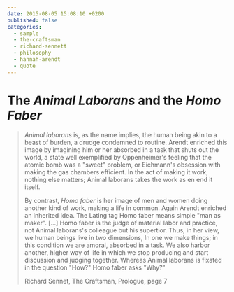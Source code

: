 ```yaml
---
date: 2015-08-05 15:08:10 +0200
published: false
categories:
  - sample
  - the-craftsman
  - richard-sennett
  - philosophy
  - hannah-arendt
  - quote
---
```


# The *Animal Laborans* and the *Homo Faber*

> *Animal laborans* is, as the name implies, the human being akin to a beast of burden,
> a drudge condemned to routine. Arendt enriched this image by imagining him or her absorbed
> in a task that shuts out the world, a state well exemplified by Oppenheimer's feeling that the
> atomic bomb was a "sweet" problem, or Eichmann's obsession with making the gas chambers
> efficient. In the act of making it work, nothing else matters; Animal laborans takes the work as en end it itself.
>
>By contrast, *Homo faber* is her image of men and women doing another kind of work, making 
> a life in common. Again Arendt enriched an inherited idea. The Lating tag Homo faber
> means simple "man as maker". [...] Homo faber is the judge of material labor and practice, not
> Animal laborans's colleague but his supertior. Thus, in her view, we human beings live in two
> dimensions, In one we make things; in this condition we are amoral, absorbed in a task. We
> also harbor another, higher way of life in which we stop producing and start discussion and
> judging together. Whereas Animal laborans is fixated in the question "How?" Homo faber
> asks "Why?"
>
> Richard Sennet, The Craftsman, Prologue, page 7